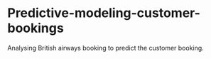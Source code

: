 # Predictive-modeling-customer-bookings

Analysing British airways booking to predict the customer booking.
